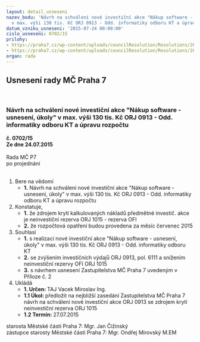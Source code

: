```yaml
---
layout: detail_usneseni
nazev_bodu: 'Návrh na schválení nové investiční akce "Nákup software - usnesení, úkoly"
  v max. výši 130 tis. Kč ORJ 0913 - Odd. informatiky odboru KT a úpravu rozpočtu '
datum_vzniku_usneseni: '2015-07-24 00:00:00'
cislo_usneseni: 0702/15
prilohy:
- https://praha7.cz/wp-content/uploads/councilResolution/Resolutions/26147/47-15-%c4%8d.1-dz-nov%c3%a1_inv.akce.doc
- https://praha7.cz/wp-content/uploads/councilResolution/Resolutions/26147/47-15-inv.akce-usnsesen%c3%ad,%c3%bakoly.doc
organ: rada
---
```

<div id="ucUsn_pList" class="usn">
	<span><h2>Usnesení rady MČ Praha 7 </h2>
<br></span><div class="standBody">
<span><h3>Návrh na schválení nové investiční akce "Nákup software - usnesení, úkoly" v max. výši 130 tis. Kč ORJ 0913 - Odd. informatiky odboru KT a úpravu rozpočtu </h3></span><div class="center">
		<strong>č. 0702/15</strong><br>
	</div>
<div class="center">
		<strong>Ze dne 24.07.2015</strong><br><br>
	</div>Rada MČ P7<br> po projednání<br><br><ol>
<li>Bere na vědomí<ul><li>
<strong>1.</strong> Návrh na schválení nové investiční akce "Nákup software - usnesení, úkoly" v max. výši 130 tis. Kč ORJ 0913 - Odd. informatiky odboru KT a úpravu rozpočtu </li></ul>
</li>
<li>Konstatuje,<ul>
<li>
<strong>1.</strong> že zdrojem krytí kalkulovaných nákladů předmětné investič. akce je neinvestiční rezerva ORJ 1015 - rezerva OFI </li>
<li>
<strong>2.</strong> že rozpočtová opatření budou provedena za měsíc červenec 2015</li>
</ul>
</li>
<li>Souhlasí<ul>
<li>
<strong>1.</strong> s realizací nové investiční akce "Nákup software - usnesení, úkoly" v max. výši 130 tis. Kč ORJ 0913 - Odd. informatiky odboru KT</li>
<li>
<strong>2.</strong> se zvýšením investičních výdajů ORJ 0913, pol. 6111 a snížením neinvestiční  rezervy OFI ORJ 1015</li>
<li>
<strong>3.</strong> s návrhem usnesení Zastupitelstva MČ Praha 7 uvedeným v Příloze č. 2          </li>
</ul>
</li>
<li>Ukládá<ul>
<li>
<strong>1. Určen: </strong>TAJ Vacek Miroslav Ing.</li>
<li>
<strong>1.1 Úkol: </strong>předložit na nejbližší zasedání Zastupitelstva MČ Praha 7 návrh na schválení nové investiční akce  ORJ 0913 se zdrojem krytí neinvestiční rezerva ORJ 1015</li>
<li>
<strong>1.2 Termín: </strong>27.07.2015</li>
</ul>
</li>
</ol>starosta Městské části Praha 7: Mgr. Jan Čižinský<br>zástupce starosty Městské části Praha 7: Mgr. Ondřej Mirovský M.EM 
</div>
</div>